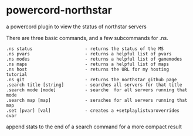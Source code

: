 # powercord-northstar

a powercord plugin to view the status of northstar servers

There are three basic commands, and a few subcommands for .ns.
```
.ns status                    - returns the status of the MS
.ns pvars                     - returns a helpful list of pvars
.ns modes                     - returns a helpful list of gamemodes
.ns maps                      - returns a helpful list of maps
.ns host                      - returns the URL for my hosting tutorial
.ns git                       - returns the northstar github page
.search title [string]        - searches all servers for that title
.search mode [mode]           - searche  for all servers running that mode
.search map [map]             - seraches for all servers running that map
.set [pvar] [val]             - creates a +setplaylistvaroverrides cvar
```
append stats to the end of a search command for a more compact result
